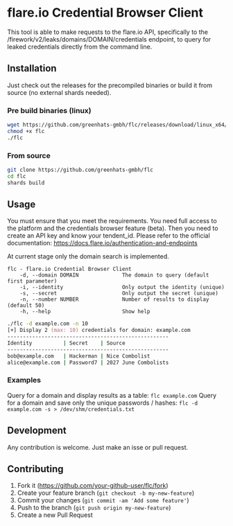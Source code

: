# flare.io Credential Browser Client
This tool is able to make requests to the flare.io API, specifically to the /firework/v2/leaks/domains/DOMAIN/credentials endpoint, to query for leaked credentials directly from the command line. 

## Installation
Just check out the releases for the precompiled binaries or build it from source (no external shards needed).

### Pre build binaries (linux)
```zsh
wget https://github.com/greenhats-gmbh/flc/releases/download/linux_x64/flc
chmod +x flc
./flc
```

### From source
```zsh
git clone https://github.com/greenhats-gmbh/flc
cd flc
shards build
```

## Usage
You must ensure that you meet the requirements. You need full access to the platform and the credentials browser feature (beta). Then you need to create an API key and know your tendent_id. Please refer to the official documentation: https://docs.flare.io/authentication-and-endpoints

At current stage only the domain search is implemented.

```
flc - flare.io Credential Browser Client
    -d, --domain DOMAIN              The domain to query (default first parameter)
    -i, --identity                   Only output the identity (unique)
    -s, --secret                     Only output the secret (unique)
    -n, --number NUMBER              Number of results to display (default 50)
    -h, --help                       Show help
```

```zsh
./flc -d example.com -n 10
[+] Display 2 (max: 10) credentials for domain: example.com
----------------------------------------------------
Identity          | Secret    | Source
----------------------------------------------------
bob@example.com   | Hackerman | Nice Combolist
alice@example.com | Password7 | 2027 June Combolists

```

### Examples

Query for a domain and display results as a table: `flc example.com`
Query for a domain and save only the unique passwords / hashes: `flc -d example.com -s > /dev/shm/credentials.txt`

## Development
Any contribution is welcome. Just make an isse or pull request.

## Contributing

1. Fork it (<https://github.com/your-github-user/flc/fork>)
2. Create your feature branch (`git checkout -b my-new-feature`)
3. Commit your changes (`git commit -am 'Add some feature'`)
4. Push to the branch (`git push origin my-new-feature`)
5. Create a new Pull Request
